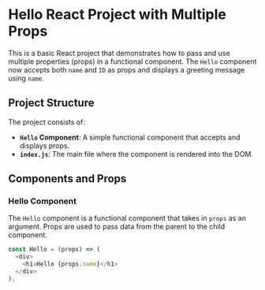 # Hello React Project with Multiple Props

This is a basic React project that demonstrates how to pass and use multiple properties (props) in a functional component. The `Hello` component now accepts both `name` and `ID` as props and displays a greeting message using `name`.

## Project Structure

The project consists of:
- **`Hello` Component**: A simple functional component that accepts and displays props.
- **`index.js`**: The main file where the component is rendered into the DOM.

## Components and Props

### Hello Component

The `Hello` component is a functional component that takes in `props` as an argument. Props are used to pass data from the parent to the child component.

```javascript
const Hello = (props) => (
  <div>
    <h1>Hello {props.name}</h1>
  </div>
);
